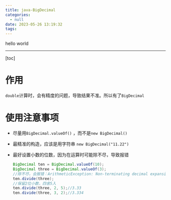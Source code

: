 ```yaml
---
title: java-BigDecimal
categories:
  - null
date: 2023-05-26 13:19:32
tags:
---
```


hello world

---

[toc]

# 作用

`double`计算时，会有精度的问题，导致结果不准。所以有了`BigDecimal`

# 使用注意事项

- 尽量用`BigDecimal.valueOf()` ，而不是`new BigDecimal()` 

- 最精准的构造，应该是用字符串 `new BigDecimal("11.22")`

- 最好设置小数的位数，因为在运算时可能除不尽，导致报错

  ```java
  BigDecimal ten = BigDecimal.valueOf(10);
  BigDecimal three = BigDecimal.valueOf(3);
  //除不尽，会报错：ArithmeticException: Non-terminating decimal expansion
  ten.divide(three);
  //保留2位小数，四舍5入
  ten.divide(three, 2, 5);//3.33
  ten.divide(three, 3, 2);//3.334
  ```

  